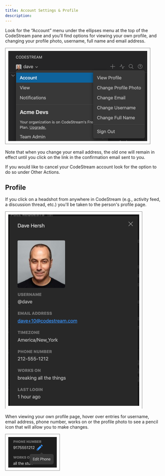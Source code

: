 ```yaml
---
title: Account Settings & Profile
description: 
---
```


Look for the “Account” menu under the ellipses menu at the top of the CodeStream
pane and you’ll find options for viewing your own profile, and changing your
profile photo, username, full name and email address. 

![Account Settings](../assets/images/AccountSettings2.png)

Note that when you change your email address, the old one will remain in effect
until you click on the link in the confirmation email sent to you.

If you would like to cancel your CodeStream account look for the option to do so
under Other Actions.

## Profile

If you click on a headshot from anywhere in CodeStream (e.g., activity feed, a
discussion thread, etc.) you'll be taken to the person's profile page.

![Profile Page](../assets/images/ProfilePage3.png)

When viewing your own profile page, hover over entries for username, email
address, phone number, works on or the profile photo to see a pencil icon that
will allow you to make changes.

![Edit Profile](../assets/images/EditProfile.png)
